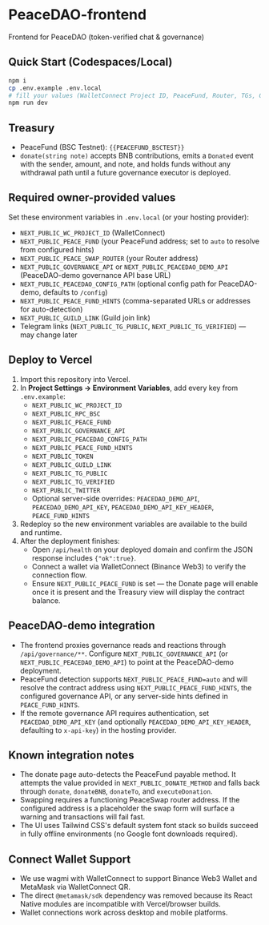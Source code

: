 # PeaceDAO-frontend

Frontend for PeaceDAO (token-verified chat & governance)

## Quick Start (Codespaces/Local)

```bash
npm i
cp .env.example .env.local
# fill your values (WalletConnect Project ID, PeaceFund, Router, TGs, Guild)
npm run dev
```

## Treasury

- PeaceFund (BSC Testnet): `{{PEACEFUND_BSCTEST}}`
- `donate(string note)` accepts BNB contributions, emits a `Donated` event with the sender, amount, and note, and holds funds without any withdrawal path until a future governance executor is deployed.

## Required owner-provided values

Set these environment variables in `.env.local` (or your hosting provider):

* `NEXT_PUBLIC_WC_PROJECT_ID` (WalletConnect)
* `NEXT_PUBLIC_PEACE_FUND` (your PeaceFund address; set to `auto` to resolve from configured hints)
* `NEXT_PUBLIC_PEACE_SWAP_ROUTER` (your Router address)
* `NEXT_PUBLIC_GOVERNANCE_API` or `NEXT_PUBLIC_PEACEDAO_DEMO_API` (PeaceDAO-demo governance API base URL)
* `NEXT_PUBLIC_PEACEDAO_CONFIG_PATH` (optional config path for PeaceDAO-demo, defaults to `/config`)
* `NEXT_PUBLIC_PEACE_FUND_HINTS` (comma-separated URLs or addresses for auto-detection)
* `NEXT_PUBLIC_GUILD_LINK` (Guild join link)
* Telegram links (`NEXT_PUBLIC_TG_PUBLIC`, `NEXT_PUBLIC_TG_VERIFIED`) — may change later

## Deploy to Vercel

1. Import this repository into Vercel.
2. In **Project Settings → Environment Variables**, add every key from `.env.example`:
   - `NEXT_PUBLIC_WC_PROJECT_ID`
   - `NEXT_PUBLIC_RPC_BSC`
   - `NEXT_PUBLIC_PEACE_FUND`
    - `NEXT_PUBLIC_GOVERNANCE_API`
    - `NEXT_PUBLIC_PEACEDAO_CONFIG_PATH`
    - `NEXT_PUBLIC_PEACE_FUND_HINTS`
    - `NEXT_PUBLIC_TOKEN`
    - `NEXT_PUBLIC_GUILD_LINK`
    - `NEXT_PUBLIC_TG_PUBLIC`
    - `NEXT_PUBLIC_TG_VERIFIED`
    - `NEXT_PUBLIC_TWITTER`
    - Optional server-side overrides: `PEACEDAO_DEMO_API`, `PEACEDAO_DEMO_API_KEY`, `PEACEDAO_DEMO_API_KEY_HEADER`, `PEACE_FUND_HINTS`
3. Redeploy so the new environment variables are available to the build and runtime.
4. After the deployment finishes:
   - Open `/api/health` on your deployed domain and confirm the JSON response includes `{"ok":true}`.
   - Connect a wallet via WalletConnect (Binance Web3) to verify the connection flow.
   - Ensure `NEXT_PUBLIC_PEACE_FUND` is set — the Donate page will enable once it is present and the Treasury view will display the contract balance.

## PeaceDAO-demo integration

- The frontend proxies governance reads and reactions through `/api/governance/**`. Configure `NEXT_PUBLIC_GOVERNANCE_API` (or `NEXT_PUBLIC_PEACEDAO_DEMO_API`) to point at the PeaceDAO-demo deployment.
- PeaceFund detection supports `NEXT_PUBLIC_PEACE_FUND=auto` and will resolve the contract address using `NEXT_PUBLIC_PEACE_FUND_HINTS`, the configured governance API, or any server-side hints defined in `PEACE_FUND_HINTS`.
- If the remote governance API requires authentication, set `PEACEDAO_DEMO_API_KEY` (and optionally `PEACEDAO_DEMO_API_KEY_HEADER`, defaulting to `x-api-key`) in the hosting provider.

## Known integration notes

- The donate page auto-detects the PeaceFund payable method. It attempts the value provided in `NEXT_PUBLIC_DONATE_METHOD` and falls back through `donate`, `donateBNB`, `donateTo`, and `executeDonation`.
- Swapping requires a functioning PeaceSwap router address. If the configured address is a placeholder the swap form will surface a warning and transactions will fail fast.
- The UI uses Tailwind CSS's default system font stack so builds succeed in fully offline environments (no Google font downloads required).

## Connect Wallet Support

- We use wagmi with WalletConnect to support Binance Web3 Wallet and MetaMask via WalletConnect QR.
- The direct `@metamask/sdk` dependency was removed because its React Native modules are incompatible with Vercel/browser builds.
- Wallet connections work across desktop and mobile platforms.
